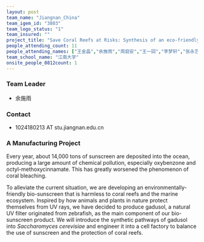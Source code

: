 ```yaml
---
layout: post
team_name: "Jiangnan_China"
team_igem_id: "3803"
team_logo_status: "1"
team_insured: ""
project_title: "Save Coral Reefs at Risks: Synthesis of an eco-friendly bio-sunscreen by *Saccharomyces cerevisiae*"
people_attending_count: 11
people_attending_names: ["王金晶","余施雨","周庭安","王一回","李梦轩","张永艺","孙莹","杨子仪","孙婕妤","伍小艺","褚婕妤"]
team_school_name: "江南大学"
onsite_people_0812count: 1
---
```



### Team Leader
* 余施雨

### Contact
* 1024180213 AT stu.jiangnan.edu.cn

### A Manufacturing Project

Every year, about 14,000 tons of sunscreen are deposited into the ocean, producing a large amount of chemical pollution, especially oxybenzone and octyl-methoxycinnamate. This has greatly worsened the phenomenon of coral bleaching.

To alleviate the current situation, we are developing an environmentally-friendly bio-sunscreen that is harmless to coral reefs and the marine ecosystem. Inspired by how animals and plants in nature protect themselves from UV rays, we have decided to produce gadusol, a natural UV filter originated from zebrafish, as the main component of our bio-sunscreen product. We will introduce the synthetic pathways of gadusol into *Saccharomyces cerevisiae* and engineer it into a cell factory to balance the use of sunscreen and the protection of coral reefs.
